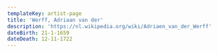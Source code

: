 ```yaml
---
templateKey: artist-page
title: 'Werff, Adriaan van der'
description: 'https://nl.wikipedia.org/wiki/Adriaen_van_der_Werff'
dateBirth: 21-1-1659
dateDeath: 12-11-1722
---
```


